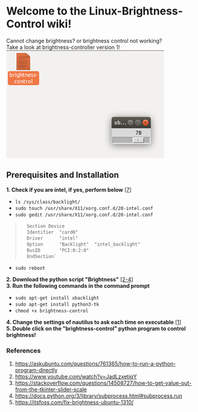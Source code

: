 # Welcome to the Linux-Brightness-Control wiki!
Cannot change brightness? or brightness control not working?<br>Take a look at brightness-controller version 1!<br>
![screenshot](https://github.com/hackerassociation/Linux-Brightness-Control/blob/master/at%2078.png)

## Prerequisites and Installation
**1. Check if you are intel, if yes, perform below** [[7]](https://itsfoss.com/fix-brightness-ubuntu-1310/)
* `ls /sys/class/backlight/`
* `sudo touch /usr/share/X11/xorg.conf.d/20-intel.conf`
* `sudo gedit /usr/share/X11/xorg.conf.d/20-intel.conf`
>       Section Device
>       Identifier  "card0"
>       Driver      "intel"
>       Option      "Backlight"  "intel_backlight"
>       BusID       "PCI:0:2:0"
>       EndSection`
* `sudo reboot`<br >

**2. Download the python script "Brightness"** [[2-4]](https://www.youtube.com/watch?v=JadLzxetiqY)<br >
**3. Run the following commands in the command prompt** 
* `sudo apt-get install xbacklight` 
* `sudo apt-get install python3-tk` 
* `chmod +x brightness-control`

**4. Change the settings of nautilus to ask each time on executable** [[1]](https://askubuntu.com/questions/761365/how-to-run-a-python-program-directly)<br >
**5. Double click on the "brightness-control" python program to control brightness!**

### References
1. https://askubuntu.com/questions/761365/how-to-run-a-python-program-directly
2. https://www.youtube.com/watch?v=JadLzxetiqY
3. https://stackoverflow.com/questions/14508727/how-to-get-value-out-from-the-tkinter-slider-scale 
4. https://docs.python.org/3/library/subprocess.html#subprocess.run
5. https://itsfoss.com/fix-brightness-ubuntu-1310/
